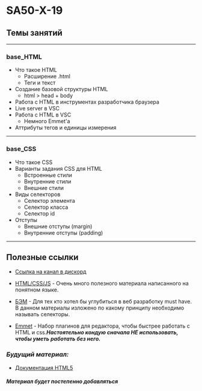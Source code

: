 # SA50-X-19

## Темы занятий

---

### **base_HTML**

- Что такое HTML
  - Расширение .html
  - Теги и текст
- Создание базовой структуры HTML
  - html > head + body
- Работа с HTML в инструментах разработчика браузера
- Live server в VSC
- Работа с HTML в VSC
  - Немного Emmet'а
- Аттрибуты тегов и единицы измерения

---

### **base_CSS**

- Что такое CSS
- Варианты задания CSS для HTML
  - Встроенные стили
  - Внутренние стили
  - Внешние стили
- Виды селекторов
  - Селектор элемента
  - Селектор класса
  - Селектор id
- Отступы
  - Внешние отступы (margin)
  - Внутренние отступы (padding)

---

## Полезные ссылки

- [Ссылка на канал в дискорд](https://discord.gg/pPSCSGa59m)
- [HTML/CSS/JS](https://html5book.ru/) - Очень много полезного материала написанного на понятном языке.

- [БЭМ](https://ru.bem.info/methodology/quick-start/) - Для тех кто хотел бы углубиться в веб разработку must have. В данном материалы изложено по какому принципу необходимо называть селекторы.

- [Emmet](https://dwstroy.ru/stail/plaginy-rasshireniya/emmet-shpargalka/) - Набор плагинов для редактора, чтобы быстрее работать с HTML и css.**_Настоятельно кондую сначала НЕ использовать, чтобы уметь работать без него._**

### _Будущий материал:_

- [Документация HTML5](https://developer.mozilla.org/ru/docs/HTML/HTML5)

#### _Материал будет постепенно добавляться_
